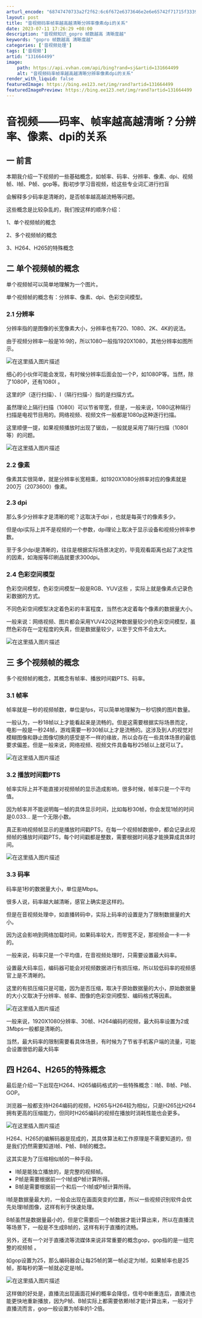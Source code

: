 ```yaml
---
arturl_encode: "68747470733a2f2f62:6c6f672e6373646e2e6e65742f71715f33393433313430352f:61727469636c652f64657461696c732f313331363634343939"
layout: post
title: "音视频码率帧率越高越清晰分辨率像素dpi的关系"
date: 2023-07-11 17:26:29 +08:00
description: "音视频知识_gopro 帧数越高 清晰度越"
keywords: "gopro 帧数越高 清晰度越"
categories: ['音视频处理']
tags: ['音视频']
artid: "131664499"
image:
    path: https://api.vvhan.com/api/bing?rand=sj&artid=131664499
    alt: "音视频码率帧率越高越清晰分辨率像素dpi的关系"
render_with_liquid: false
featuredImage: https://bing.ee123.net/img/rand?artid=131664499
featuredImagePreview: https://bing.ee123.net/img/rand?artid=131664499
---
```


# 音视频——码率、帧率越高越清晰？分辨率、像素、dpi的关系

## 一 前言

本期我介绍一下视频的一些基础概念，如帧率、码率、分辨率、像素、dpi、视频帧、I帧、P帧、gop等。我i初步学习音视频，给这些专业词汇进行扫盲
  
会解释多少码率是清晰的，是否帧率越高越流畅等问题。

这些概念是比较杂乱的，我们按这样的顺序介绍：

1、单个视频帧的概念

2、多个视频帧的概念

3、H264、H265的特殊概念

## 二 单个视频帧的概念

单个视频帧可以简单地理解为一个图片。
  
单个视频帧的概念有：分辨率、像素、dpi、色彩空间模型。

### 2.1 分辨率

分辨率指的是图像的长宽像素大小，分辨率也有720、1080、2K、4K的说法。
  
由于视频分辨率一般是16:9的，所以1080一般指1920X1080，其他分辨率如图所示。
  
![在这里插入图片描述](https://i-blog.csdnimg.cn/blog_migrate/361a5a803821023f8329540a2220a94c.png)
  
细心的小伙伴可能会发现，有时候分辨率后面会加一个P，如1080P等。当然，除了1080P，还有1080I 。
  
这里的P（逐行扫描）、I（隔行扫描-）指的是扫描方式。
  
虽然理论上隔行扫描（1080I）可以节省带宽，但是，一般来说，1080i这种隔行扫描是电视节目用的。网络视频、视频文件一般都是1080p这种逐行扫描。
  
这里顺便一提，如果视频播放时出现了锯齿，一般就是采用了隔行扫描（1080I等）的问题。

![在这里插入图片描述](https://i-blog.csdnimg.cn/blog_migrate/3930cc6f1166139364d4b609ed120225.png)

### 2.2 像素

像素其实很简单，就是分辨率长宽相乘，如1920X1080分辨率对应的像素就是200万（2073600）像素。

### 2.3 dpi

那么多少分辨率才是清晰的呢？这取决于dpi ，也就是每英寸的像素多少。
  
但是dpi实际上并不是视频的一个参数，dpi理论上取决于显示设备和视频分辨率参数。
  
至于多少dpi是清晰的，往往是根据实际场景决定的，毕竟观看距离也起了决定性的因素，如海报等印刷品就要求300dpi。

### 2.4 色彩空间模型

色彩空间模型，色彩空间模型一般是RGB、YUV这些 ，实际上就是像素点记录色彩数据的方式。
  
不同色彩空间模型决定着色彩的丰富程度，当然也决定着每个像素的数据量大小。
  
一般来说：网络视频、图片都会采用YUV420这种数据量较少的色彩空间模型，虽然色彩存在一定程度的失真，但是数据量较少，以至于文件不会太大。

![在这里插入图片描述](https://i-blog.csdnimg.cn/blog_migrate/70b70ff405034660d69883baf627894b.png)

## 三 多个视频帧的概念

多个视频帧的概念，其概念有帧率、播放时间戳PTS、码率。

### 3.1 帧率

帧率就是一秒的视频帧数，单位是fps，可以简单地理解为一秒切换的图片数量。
  
一般认为，一秒18帧以上才能看起来是流畅的。但是这需要根据实际场景而定，电影一般是一秒24帧，游戏需要一秒30帧以上才是流畅的。这涉及到人的视觉对模糊图像和静止图像切换的感受是不一样的缘故，所以会存在一些具体场景的最低要求偏差。但是一般来说，网络视频、视频文件具备每秒25帧以上就可以了。

![在这里插入图片描述](https://i-blog.csdnimg.cn/blog_migrate/9257a646e2d1a8d90376ceb4e9ecff5b.png)

### 3.2 播放时间戳PTS

帧率实际上并不能直接对视频帧的显示造成影响，很多时候，帧率只是一个平均值。
  
因为帧率并不能说明每一帧的具体显示时间，比如每秒30帧，你会发现1帧的时间是0.033… 是一个无限小数。

真正影响视频帧显示的是播放时间戳PTS，在每一个视频帧数据中，都会记录此视频帧的播放时间戳PTS，每个时间戳都是整数，需要根据时间基才能换算成具体时间。

![在这里插入图片描述](https://i-blog.csdnimg.cn/blog_migrate/51e3ed1c6130e701aeb5332039798ccb.png)

### 3.3 码率

码率是1秒的数据量大小，单位是Mbps。
  
很多人说，码率越大越清晰，感官上确实是这样的。
  
但是在音视频处理中，如直播转码中，实际上码率的设置是为了限制数据量的大小。
  
因为这会影响到网络加载时间，如果码率较大，而带宽不足，那视频会一卡一卡的。
  
一般来说，码率只是一个平均值，在音视频处理时，只需要设置最大码率。
  
设置最大码率后，编码器可能会对视频数据进行有损压缩，所以较低码率的视频感官上是不清晰的。
  
这里的有损压缩只是可能，因为是否压缩，取决于原始数据量的大小，原始数据量的大小又取决于分辨率、帧率、图像的色彩空间模型、编码格式等因素。
  
![在这里插入图片描述](https://i-blog.csdnimg.cn/blog_migrate/da82afa259159d25f023a67eae5fb18d.png)
  
一般来说，1920X1080分辨率、30帧、H264编码的视频，最大码率设置为2或3Mbps一般都是清晰的。

当然，最大码率的限制需要看具体场景，有时候为了节省手机客户端的流量，可能会设置很低的最大码率

## 四 H264、H265的特殊概念

最后是介绍一下出现在H264、H265编码格式的一些特殊概念：I帧、B帧、P帧、GOP。
  
浏览器一般都支持H264编码的视频，H265与H264较为相似，只是H265比H264拥有更高的压缩能力，但同时H265编码的视频在播放时消耗性能也会更多。

![在这里插入图片描述](https://i-blog.csdnimg.cn/blog_migrate/c4c8f8a7344cf48768dafd917733dd8c.png)
  
H264、H265的编解码器是现成的，其具体算法和工作原理是不需要知道的，但是我们仍然需要知道I帧、P帧、B帧的概念。

这其实是为了压缩相似帧的一种手段。

* I帧是能独立播放的，是完整的视频帧。
* P帧是需要根据前一个I帧或P帧计算所得。
* B帧是需要根据前一个和后一个I帧或P帧计算所得。

I帧是数据量最大的，一般会出现在画面突变的位置，所以一些视频识别软件会优先处理I帧图像，这样有利于快速处理。

B帧虽然是数据量最小的，但是它需要后一个帧数据才能计算出来，所以在直播流等场景下，一般是不生成B帧的，这样有利于直播的流畅。

另外，还有一个对于直播流等流媒体来说非常重要的概念gop，gop指的是一组完整的视频帧 。

如gop设置为25，那么编码器会让每25帧的第一帧必定为I帧，如果帧率也是25帧，那每秒的第一帧就必定是I帧。
  
![在这里插入图片描述](https://i-blog.csdnimg.cn/blog_migrate/586fd5ee16ab603ec976733fa9b7bab4.png)
  
这样做的好处是，直播流出现画面花掉的概率会降低，信号中断重连后，直播流也能更快地重新播放，因为P帧、B帧实际上都需要依赖I帧才能计算出来，一般对于直播流而言，gop一般设置为帧率的1-2倍。